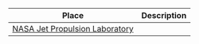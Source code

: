 Place | Description
----- | -----------
[NASA Jet Propulsion Laboratory](http://www.jpl.nasa.gov/) |
